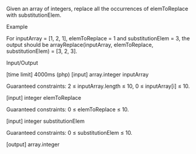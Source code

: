 Given an array of integers, replace all the occurrences of elemToReplace with substitutionElem.

Example

For inputArray = [1, 2, 1], elemToReplace = 1 and substitutionElem = 3, the output should be
arrayReplace(inputArray, elemToReplace, substitutionElem) = [3, 2, 3].

Input/Output

[time limit] 4000ms (php)
[input] array.integer inputArray

Guaranteed constraints:
2 ≤ inputArray.length ≤ 10,
0 ≤ inputArray[i] ≤ 10.

[input] integer elemToReplace

Guaranteed constraints:
0 ≤ elemToReplace ≤ 10.

[input] integer substitutionElem

Guaranteed constraints:
0 ≤ substitutionElem ≤ 10.

[output] array.integer